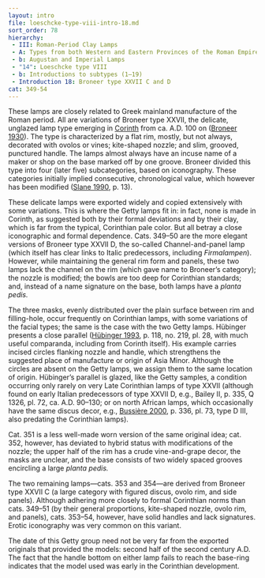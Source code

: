 ```yaml
---
layout: intro
file: loeschcke-type-viii-intro-18.md
sort_order: 78
hierarchy:
 - III: Roman-Period Clay Lamps
 - A: Types from both Western and Eastern Provinces of the Roman Empire
 - b: Augustan and Imperial Lamps
 - "14": Loeschcke type VIII
 - b: Introductions to subtypes (1–19)
 - Introduction 18: Broneer type XXVII C and D
cat: 349-54
---
```


These lamps are closely related to Greek mainland manufacture of the Roman period. All are variations of Broneer type XXVII, the delicate, unglazed lamp type emerging in <a href='../../map/#loc_570182'>Corinth</a> from ca. A.D. 100 on (<a href='../../bibliography/#broneer-1930'>Broneer 1930</a>). The type is characterized by a flat rim, mostly, but not always, decorated with ovolos or vines; kite-shaped nozzle; and slim, grooved, punctured handle. The lamps almost always have an incuse name of a maker or shop on the base marked off by one groove. Broneer divided this type into four (later five) subcategories, based on iconography. These categories initially implied consecutive, chronological value, which however has been modified (<a href='../../bibliography/#slane-1990'>Slane 1990</a>, p. 13).

These delicate lamps were exported widely and copied extensively with some variations. This is where the Getty lamps fit in: in fact, none is made in Corinth, as suggested both by their formal deviations and by their clay, which is far from the typical, Corinthian pale color. But all betray a close iconographic and formal dependence. Cats. 349–50 are the more elegant versions of Broneer type XXVII D, the so-called Channel-and-panel lamp (which itself has clear links to Italic predecessors, including *Firmalampen*). However, while maintaining the general rim form and panels, these two lamps lack the channel on the rim (which gave name to Broneer’s category); the nozzle is modified; the bowls are too deep for Corinthian standards; and, instead of a name signature on the base, both lamps have a *planta pedis.*

The three masks, evenly distributed over the plain surface between rim and filling-hole, occur frequently on Corinthian lamps, with some variations of the facial types; the same is the case with the two Getty lamps. Hübinger presents a close parallel (<a href='../../bibliography/#hubinger-1993'>Hübinger 1993</a>, p. 118, no. 219, pl. 28, with much useful comparanda, including from Corinth itself). His example carries incised circles flanking nozzle and handle, which strengthens the suggested place of manufacture or origin of Asia Minor. Although the circles are absent on the Getty lamps, we assign them to the same location of origin. Hübinger’s parallel is glazed, like the Getty samples, a condition occurring only rarely on very Late Corinthian lamps of type XXVII (although found on early Italian predecessors of type XXVII D, e.g., Bailey II, p. 335, Q 1326, pl. 72, ca. A.D. 90–130; or on north African lamps, which occasionally have the same discus decor, e.g., <a href='../../bibliography/#bussiere-2000'>Bussière 2000</a>, p. 336, pl. 73, type D III, also predating the Corinthian lamps).

Cat. 351 is a less well-made worn version of the same original idea; cat. 352, however, has deviated to hybrid status with modifications of the nozzle; the upper half of the rim has a crude vine-and-grape decor, the masks are unclear, and the base consists of two widely spaced grooves encircling a large *planta pedis.*

The two remaining lamps—cats. 353 and 354—are derived from Broneer type XXVII C (a large category with figured discus, ovolo rim, and side panels). Although adhering more closely to formal Corinthian norms than cats. 349–51 (by their general proportions, kite-shaped nozzle, ovolo rim, and panels), cats. 353–54, however, have solid handles and lack signatures. Erotic iconography was very common on this variant.

The date of this Getty group need not be very far from the exported originals that provided the models: second half of the second century A.D. The fact that the handle bottom on either lamp fails to reach the base-ring indicates that the model used was early in the Corinthian development.
